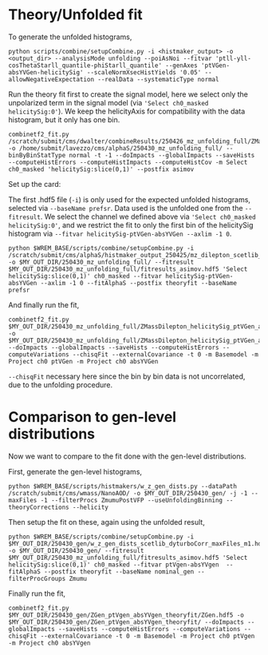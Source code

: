 # Theory/Unfolded fit

To generate the unfolded histograms,

```
python scripts/combine/setupCombine.py -i <histmaker_output> -o <output_dir> --analysisMode unfolding --poiAsNoi --fitvar 'ptll-yll-cosThetaStarll_quantile-phiStarll_quantile' --genAxes 'ptVGen-absYVGen-helicitySig' --scaleNormXsecHistYields '0.05' --allowNegativeExpectation --realData --systematicType normal
```

Run the theory fit first to create the signal model, here we select only the unpolarized term in the signal model (via `'Select ch0_masked helicitySig:0'`). We keep the helicityAxis for compatibility with the data histogram, but it only has one bin.

```
combinetf2_fit.py /scratch/submit/cms/dwalter/combineResults/250426_mz_unfolding_full/ZMassDilepton_ptll_yll_cosThetaStarll_quantile_phiStarll_quantile/ZMassDilepton.hdf5 -o /home/submit/lavezzo/cms/alphaS/250430_mz_unfolding_full/ --binByBinStatType normal -t -1 --doImpacts --globalImpacts --saveHists --computeHistErrors --computeHistImpacts --computeHistCov -m Select ch0_masked 'helicitySig:slice(0,1)' --postfix asimov 
```

Set up the card:

The first .hdf5 file (`-i`) is only used for the expected unfolded histograms, selected via `--baseName prefsr`.
Data used is the unfolded one from the `--fitresult`.
We select the channel we defined above via `'Select ch0_masked helicitySig:0'`, and we restrict the fit to only the first bin of the helicitySig histogram via `--fitvar helicitySig-ptVGen-absYVGen --axlim -1 0`.

```
python $WREM_BASE/scripts/combine/setupCombine.py -i /scratch/submit/cms/alphaS/histmaker_output_250425/mz_dilepton_scetlib_dyturboCorr_maxFiles_m1.hdf5 -o $MY_OUT_DIR/250430_mz_unfolding_full/ --fitresult $MY_OUT_DIR/250430_mz_unfolding_full/fitresults_asimov.hdf5 'Select helicitySig:slice(0,1)' ch0_masked --fitvar helicitySig-ptVGen-absYVGen --axlim -1 0 --fitAlphaS --postfix theoryfit --baseName prefsr
```

And finally run the fit,

```
combinetf2_fit.py $MY_OUT_DIR/250430_mz_unfolding_full/ZMassDilepton_helicitySig_ptVGen_absYVGen_theoryfit//ZMassDilepton.hdf5 -o $MY_OUT_DIR/250430_mz_unfolding_full/ZMassDilepton_helicitySig_ptVGen_absYVGen_theoryfit/ --doImpacts --globalImpacts --saveHists --computeHistErrors --computeVariations --chisqFit --externalCovariance -t 0 -m Basemodel -m Project ch0 ptVGen -m Project ch0 absYVGen
```

`--chisqFit` necessary here since the bin by bin data is not uncorrelated, due to the unfolding procedure.

# Comparison to gen-level distributions

Now we want to compare to the fit done with the gen-level distributions.

First, generate the gen-level histograms,

```
python $WREM_BASE/scripts/histmakers/w_z_gen_dists.py --dataPath /scratch/submit/cms/wmass/NanoAOD/ -o $MY_OUT_DIR/250430_gen/ -j -1 --maxFiles -1 --filterProcs ZmumuPostVFP --useUnfoldingBinning --theoryCorrections --helicity
```

Then setup the fit on these, again using the unfolded result,

```
python $WREM_BASE/scripts/combine/setupCombine.py -i $MY_OUT_DIR/250430_gen/w_z_gen_dists_scetlib_dyturboCorr_maxFiles_m1.hdf5 -o $MY_OUT_DIR/250430_gen/ --fitresult $MY_OUT_DIR/250430_mz_unfolding_full/fitresults_asimov.hdf5 'Select helicitySig:slice(0,1)' ch0_masked --fitvar ptVgen-absYVgen  --fitAlphaS --postfix theoryfit --baseName nominal_gen --filterProcGroups Zmumu
```

Finally run the fit,

```
combinetf2_fit.py $MY_OUT_DIR/250430_gen/ZGen_ptVgen_absYVgen_theoryfit/ZGen.hdf5 -o $MY_OUT_DIR/250430_gen/ZGen_ptVgen_absYVgen_theoryfit/ --doImpacts --globalImpacts --saveHists --computeHistErrors --computeVariations --chisqFit --externalCovariance -t 0 -m Basemodel -m Project ch0 ptVgen -m Project ch0 absYVgen
```

